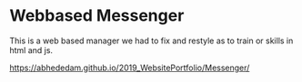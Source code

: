 # Webbased Messenger
This is a web based manager we had to fix and restyle as to train or skills in html and js.

https://abhededam.github.io/2019_WebsitePortfolio/Messenger/
